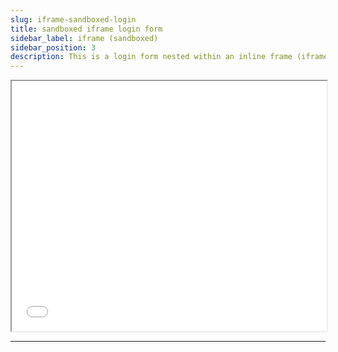 ```yaml
---
slug: iframe-sandboxed-login
title: sandboxed iframe login form
sidebar_label: iframe (sandboxed)
sidebar_position: 3
description: This is a login form nested within an inline frame (iframe) utilizing the sandbox attribute which is set to `allow-scripts allow-same-origin`. It will POST on submit.
---
```


<iframe
  id="test-iframe"
  src="/login-page-bare?docusaurus-data-bare-page=true"
  class="margin-vert--lg"
  style="overflow-y: hidden; width: 100%; height: 400px;"
  scrolling="no"
  sandbox="allow-scripts allow-same-origin"
></iframe>

<hr/>
